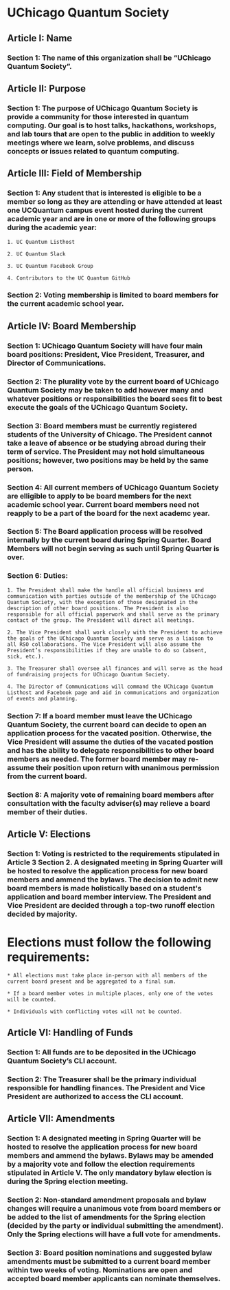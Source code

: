 ﻿# UChicago Quantum Society


## Article I: Name

### Section 1: The name of this organization shall be “UChicago Quantum Society”.


## Article II: Purpose

### Section 1: The purpose of UChicago Quantum Society is provide a community for those interested in quantum computing. Our goal is to host talks, hackathons, workshops, and lab tours that are open to the public in addition to weekly meetings where we learn, solve problems, and discuss concepts or issues related to quantum computing.


## Article III: Field of Membership

### Section 1: Any student that is interested is eligible to be a member so long as they are attending or have attended at least one UCQuantum campus event hosted during the current academic year and are in one or more of the following groups during the academic year:

	1. UC Quantum Listhost

	2. UC Quantum Slack

	3. UC Quantum Facebook Group

	4. Contributors to the UC Quantum GitHub

### Section 2: Voting membership is limited to board members for the current academic school year.


## Article IV: Board Membership

### Section 1: UChicago Quantum Society will have four main board positions: President, Vice President, Treasurer, and Director of Communications. 

### Section 2: The plurality vote by the current board of UChicago Quantum Society may be taken to add however many and whatever positions or responsibilities the board sees fit to best execute the goals of the UChicago Quantum Society. 

### Section 3: Board members must be currently registered students of the University of Chicago. The President cannot take a leave of absence or be studying abroad during their term of service. The President may not hold simultaneous positions; however, two positions may be held by the same person.

### Section 4: All current members of UChicago Quantum Society are elligible to apply to be board members for the next academic school year. Current board members need not reapply to be a part of the board for the next academc year. 

### Section 5: The Board application process will be resolved internally by the current board during Spring Quarter. Board Members will not begin serving as such until Spring Quarter is over. 

### Section 6: Duties:

	1. The President shall make the handle all official business and communication with parties outside of the membership of the UChicago Quantum Society, with the exception of those designated in the description of other board positions. The President is also responsible for all official paperwork and shall serve as the primary contact of the group. The President will direct all meetings.

	2. The Vice President shall work closely with the President to achieve the goals of the UChicago Quantum Society and serve as a liaison to all RSO collaborations. The Vice President will also assume the President’s responsibilities if they are unable to do so (absent, sick, etc.). 

	3. The Treasurer shall oversee all finances and will serve as the head of fundraising projects for UChicago Quantum Society. 	

	4. The Director of Communications will command the UChicago Quantum Listhost and Facebook page and aid in communications and organization of events and planning.

### Section 7: If a board member must leave the UChicago Quantum Society, the current board can decide to open an application process for the vacated position. Otherwise, the Vice President will assume the duties of the vacated postion and has the ability to delegate responsibilities to other board members as needed. The former board member may re-assume their position upon return with unanimous permission from the current board. 

### Section 8: A majority vote of remaining board members after consultation with the faculty adviser(s) may relieve a board member of their duties.


## Article V: Elections 

### Section 1: Voting is restricted to the requirements stipulated in Article 3 Section 2. A designated meeting in Spring Quarter will be hosted to resolve the application process for new board members and ammend the bylaws. The decision to admit new board members is made holistically based on a student's application and board member interview. The President and Vice President are decided through a top-two runoff election decided by majority.

# Elections must follow the following requirements:

	* All elections must take place in-person with all members of the current board present and be aggregated to a final sum.

	* If a board member votes in multiple places, only one of the votes will be counted. 

	* Individuals with conflicting votes will not be counted. 

	

## Article VI: Handling of Funds 

### Section 1: All funds are to be deposited in the UChicago Quantum Society’s CLI account.

### Section 2: The Treasurer shall be the primary individual responsible for handling finances. The President and Vice President are authorized to access the CLI account.


## Article VII: Amendments

### Section 1: A designated meeting in Spring Quarter will be hosted to resolve the application process for new board members and ammend the bylaws. Bylaws may be amended by a majority vote and follow the election requirements stipulated in Article V. The only mandatory bylaw election is during the Spring election meeting. 

### Section 2: Non-standard amendment proposals and bylaw changes will require a unanimous vote from board members or be added to the list of amendments for the Spring election (decided by the party or individual submitting the amendment). Only the Spring elections will have a full vote for amendments.

### Section 3: Board position nominations and suggested bylaw amendments must be submitted to a current board member within two weeks of voting. Nominations are open and accepted board member applicants can nominate themselves.



